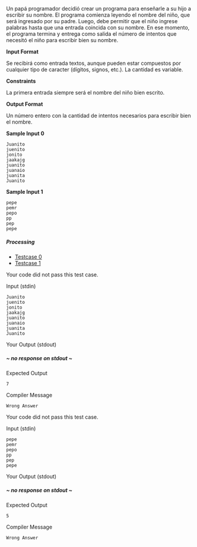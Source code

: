 Un papá programador decidió crear un programa para enseñarle a su hijo a escribir su nombre. El programa comienza leyendo el nombre del niño, que será ingresado por su padre. Luego, debe permitir que el niño ingrese palabras hasta que una entrada coincida con su nombre. En ese momento, el programa termina y entrega como salida el número de intentos que necesitó el niño para escribir bien su nombre.

**Input Format**

Se recibirá como entrada textos, aunque pueden estar compuestos por cualquier tipo de caracter (dígitos, signos, etc.). La cantidad es variable.

**Constraints**

La primera entrada siempre será el nombre del niño bien escrito.

**Output Format**

Un número entero con la cantidad de intentos necesarios para escribir bien el nombre.

**Sample Input 0**

```
Juanito
juenito
jonito
jaakajg
juanito
juanaio
juanita
Juanito

```

**Sample Input 1**

```
pepe
pemr
pepo
pp
pep
pepe

```

##### Processing

-   [Testcase 0](chrome-extension://pcmpcfapbekmbjjkdalcgopdkipoggdi/#testcase1)
-   [Testcase 1](chrome-extension://pcmpcfapbekmbjjkdalcgopdkipoggdi/#testcase2)

Your code did not pass this test case.

Input (stdin)

```
Juanito
juenito
jonito
jaakajg
juanito
juanaio
juanita
Juanito
```

Your Output (stdout)

##### ~ no response on stdout ~

Expected Output

```
7
```

Compiler Message

```
Wrong Answer
```

Your code did not pass this test case.

Input (stdin)

```
pepe
pemr
pepo
pp
pep
pepe
```

Your Output (stdout)

##### ~ no response on stdout ~

Expected Output

```
5
```

Compiler Message

```
Wrong Answer
```
